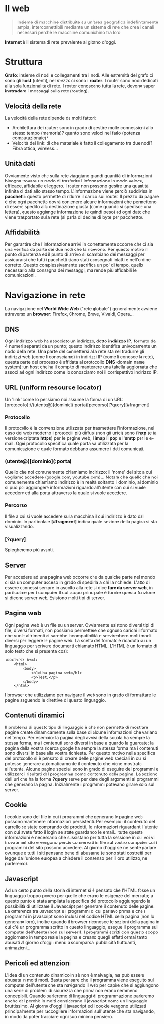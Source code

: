 # Il web
> Insieme di macchine distribuite su un'area geografica
> indefinitamente ampia, interconnettibili mediante un sistema di rete
> che crea i canali necessari perchè le macchine comunichino tra loro

**Internet** è il sistema di rete prevalente al giorno d'oggi.

# Struttura

**Grafo**: insieme di nodi e collegamenti tra i nodi. Alle estremità del
grafo ci sono gli **host** (utenti), nel *mezzo* ci sono i **router**.
I router sono nodi dedicati alla sola funzionalità di rete. I router
conoscono tutta la rete, devono saper **instradare** i messaggi sulla
rete (routing).

## Velocità della rete

La velocità della rete dipende da molti fattori:

* Architettura dei router: sono in grado di gestire molte
connessioni allo stesso tempo (memoria)? quanto sono veloci nel
farlo (potenza computazionale)?
* Velocità dei link: di che materiale è fatto il collegamento tra
due nodi? Fibra ottica, wireless&#x2026;

## Unità dati

Ovviamente visto che sulla rete viaggiano grandi quantità di
informazioni bisogna trovare un modo di trasferire l'informazione
in modo veloce, efficace, affidabile e leggero. I router non
possono gestire una quantità infinita di dati allo stesso tempo.
L'informazione viene perciò suddivisa in **pacchetti**: questo
permette di ridurre il carico sui router. Il prezzo da pagare è che
ogni pacchetto dovrà contenere alcune informazioni che permettono
di essere spedito alla destinazione giusta (come quando si spedisce
una lettera), questo aggiunge informazione (e quindi peso) ad ogni
dato che viene trasportato sulla rete (si parla di decine di
byte per pacchetto).

## Affidabilità

Per garantire che l'informazione arrivi in correttamente occorre
che ci sia una verifica da parte dei due nodi che la ricevono. Per
questo motivo il punto di partenza ed il punto di arrivo si
scambiano dei messaggi per assicurarsi che tutti i pacchetti siano
stati consegnati intatti e nell'ordine corretto. Questo
complessivamente sacrifica un po' di tempo, quello necessario alla
consegna dei messaggi, ma rende più affidabili le comunicazioni.

# Navigazione in rete

La navigazione nel **World Wide Web** ("rete globale") generalmente
avviene attraverso un **browser**: Firefox, Chrome, Brave, Vivaldi,
Opera&#x2026;

## DNS

Ogni indirizzo web ha associato un indirizzo, detto **indirizzo IP**,
formato da 4 numeri separati da un punto; questo indirizzo
identifica univocamente un nodo della rete. Una parte del
connettersi alla rete sta nel tradurre gli indirizzi web (come li
conosciamo) in indirizzi IP (come li conosce la rete), questa parte
del processo è affidata al protocollo **DNS** (domain name system): un
host che ha il compito di mantenere una tabella aggiornata che
associ ad ogni indirizzo come lo conosciamo noi il corrispettivo
indirizzo IP.


## URL (uniform resource locator)

Un 'link' come lo pensiamo noi assume la forma di un URL:
\[protocollo\]://\(utente@\)\[dominio\]\(:porta\)\[percorso\]\[?query\]\[#fragment\]

### Protocollo

Il protocollo è la convenzione utilizzata per trasmettere
l'informazione, nel caso del web moderno i protocolli più diffusi
(non gli unici) sono l'**http** (e la versione criptata **https**) per
le pagine web, l'**imap** il **pop** e l'**smtp** per le e-mail. Ogni
protocollo specifica quale porta va utilizzata per la
comunicazione e quale formato debbano assumere i dati comunicati.

### \(utente@\)\[dominio\]\(:porta\)

Quello che noi comunemente chiamiamo indirizzo: il 'nome' del sito
a cui vogliamo accedere (google.com, youtube.com)&#x2026;
Notare che quello che noi comunemente chiamiamo indirizzo è in
realtà soltanto il dominio, al dominio si può poi aggiungere
informazioni riguardo all'utente con cui si vuole accedere ed alla
porta attraverso la quale si vuole accedere.

### Percorso

Il file a cui si vuole accedere sulla macchina il cui indirizzo è
dato dal dominio. In particolare **\[#fragment\]** indica quale
sezione della pagina si sta visualizzando.

### \[?query\]

Spiegheremo più avanti.

## Server

Per accedere ad una pagina web occorre che da qualche parte nel
mondo ci sia un computer acceso in grado di spedirla a chi la
richiede. L'atto di essere connessi sempre in ascolto alla
rete si dice **fare da server web**, in particolare per i computer il
cui scopo principale è fornire questa funzione si dicono server
web. Esistono molti tipi di server.

## Pagine web

Ogni pagina web è un file su un server. Ovviamente esistono diversi
tipi di file, diversi formati, non possiamo permettere che ognuno
carichi il formato che vuole altrimenti ci sarebbe incompatibilità
e servirebbero molti modi diversi per leggere le pagine web. La
scelta del formato è ricaduta su un linguaggio per scrivere
documenti chiamato HTML. L'HTML è un formato di solo testo che si
presenta così:


	<DOCTYPE! html>
		<html>
			<body>
				<h1>Una pagina web</h1>
				<p>Test.</p>
			</body>
		</html>

I browser che utilizziamo per navigare il web sono in grado di
formattare le pagine seguendo le direttive di questo linguaggio.

## Contenuti dinamici

Il problema di questo tipo di linguaggio è che non permette di
mostrare pagine create dinamicamente sulla base di alcune
informazioni che variano nel tempo. Per esempio: la pagina degli
avvisi della scuola ha sempre la stessa forma, ma i contenuti sono
diversi in base a quando la guardate; la pagina della vostra
ricerca google ha sempre la stessa forma ma i contenuti sono
diversi in base alla vostra richiesta. Per questo motivo nella
specifica del protocollo si è pensato di creare delle pagine web
speciali in cui si potesse generare automaticamente il contenuto
che viene mostrato all'utente. Alcune pagine speciali sono in grado
di eseguire dei programmi e utilizzare i risultati del programma
come contenuto della pagina. La sezione dell'url che ha la forma
**?query** serve per dare degli argomenti ai programmi che generano
la pagina. Inizialmente i programmi potevano girare solo sul
server.

## Cookie

I cookie sono dei file in cui i programmi che
generano le pagine web possono mantenere informazioni persistenti. Per esempio: il
contenuto del carrello se state comprando dei prodotti, le
informazioni riguardanti l'utente con cui avete fatto il login se
state guardando le email&#x2026; tutte queste informazioni è necessario
che sussistano per tutta la sessione in cui voi vi trovate nel sito
e vengono perciò conservati in file sul vostro computer cui i
programmi del sito possono accedere. Al giorno d'oggi se ne sente
parlare ovunque e tutti i siti pensano bene di abusarne (e sono stati
costretti per legge dall'unione europea a chiedere il consenso per
il loro utilizzo, ne parleremo).

## Javascript

Ad un certo punto della storia di internet si è pensato che l'HTML
fosse un linguaggio troppo povero per quelle che erano le esigenze
del mercato; a questo punto è stata ampliata la specifica del
protocollo aggiungendo la possibilità di utilizzare il Javascript
per generare il contenuto delle pagine. La differenza tra
Javascript e i programmi di cui parlavo prima è che i programmi in
javascript sono inclusi nel codice HTML della pagina (non lo
generano loro), inoltre quando il browser riconosce le sezioni della
pagina in cui c'è un programma scritto in questo linguaggio, esegue
il programma sul computer dell'utente (non sul server!). I
programmi scritti con questo scopo aggiornano in tempo reale la
pagina e creano quegli effetti ormai tanto abusati al giorno
d'oggi: menù a scomparsa, pubblicità fluttuanti, animazioni&#x2026;

## Pericoli ed attenzioni

L'idea di un contenuto dinamico in sè non è malvagia, ma può
essere abusata in molti modi. Basta pensare che il programma viene
eseguito sul computer dell'utente che sta navigando il web per
capire che si aggiungono una serie di problemi di sicurezza che
prima non erano nemmeno concepibili. Quando parleremo di linguaggi
di programmazione parleremo anche del perchè in molti considerano
il javascript come un linguaggio bruttissimo.
Al giorno d'oggi il javascript ed i cookie vengono utilizzati
principalmente per raccogliere informazioni sull'utente che sta
navigando, in modo da poter tracciare ogni suo minimo pensiero.
